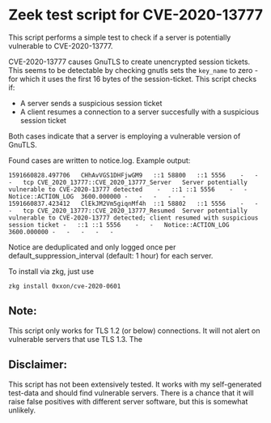 Zeek test script for CVE-2020-13777
===================================

This script performs a simple test to check if a server is potentially vulnerable to CVE-2020-13777.

CVE-2020-13777 causes GnuTLS to create unencrypted session tickets. This seems to be detectable by checking gnutls sets the ``key_name`` to zero - for which it uses the first 16 bytes of the session-ticket. This script checks if:

* A server sends a suspicious session ticket
* A client resumes a connection to a server succesfully with a suspicious session ticket

Both cases indicate that a server is employing a vulnerable version of GnuTLS.

Found cases are written to notice.log. Example output:

```
1591660828.497706	CHhAvVGS1DHFjwGM9	::1	58800	::1	5556	-	-	-	tcp	CVE_2020_13777::CVE_2020_13777_Server	Server potentially vulnerable to CVE-2020-13777 detected	-	::1	::1	5556	-	-	Notice::ACTION_LOG	3600.000000	-	-	-	-	-
1591660837.423412	ClEkJM2Vm5giqnMf4h	::1	58802	::1	5556	-	-	-	tcp	CVE_2020_13777::CVE_2020_13777_Resumed	Server potentially vulnerable to CVE-2020-13777 detected; client resumed with suspicious session ticket	-	::1	::1	5556	-	-	Notice::ACTION_LOG	3600.000000	-	-	-	-	-
```

Notice are deduplicated and only logged once per default_suppression_interval (default: 1 hour) for each server.

To install via zkg, just use

```
zkg install 0xxon/cve-2020-0601
```

Note:
----
This script only works for TLS 1.2 (or below) connections. It will not alert on vulnerable servers that use TLS 1.3. The 

Disclaimer:
-----------

This script has not been extensively tested. It works with my self-generated test-data and should find vulnerable servers. There is a chance that it will raise false positives with different server software, but this is somewhat unlikely.